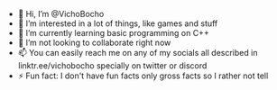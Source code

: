 - 👋 Hi, I’m @VichoBocho
- 👀 I’m interested in a lot of things, like games and stuff
- 🌱 I’m currently learning basic programming on C++
- 💞️ I’m not looking to collaborate right now
- 📫 You can easily reach me on any of my socials all described in linktr.ee/vichobocho specially on twitter or discord
- ⚡ Fun fact: I don't have fun facts only gross facts so I rather not tell

<!---
VichoBocho/VichoBocho is a ✨ special ✨ repository because its `README.md` (this file) appears on your GitHub profile.
You can click the Preview link to take a look at your changes.
--->
